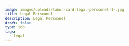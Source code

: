 ```yaml
---
image: images/uploads/labor-card-legal-personnel-1-.jpg
title: Legal Personnel
description: Legal Personnel
draft: false
type: job
tags:
  - legal
---
```

